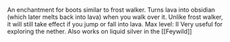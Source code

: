 An enchantment for boots similar to frost walker. Turns lava into obsidian (which later melts back into lava) when you walk over it. Unlike frost walker, it will still take effect if you jump or fall into lava.
Max level: II
Very useful for exploring the nether.
Also works on liquid silver in the [[Feywild]]